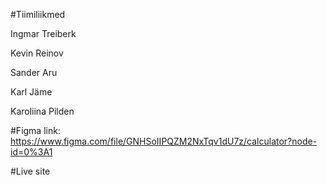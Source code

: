 #Tiimiliikmed


Ingmar Treiberk 

Kevin Reinov

Sander Aru 

Karl Jäme 

Karoliina Pilden

#Figma link: 
https://www.figma.com/file/GNHSoIIPQZM2NxTqv1dU7z/calculator?node-id=0%3A1

#Live site 
